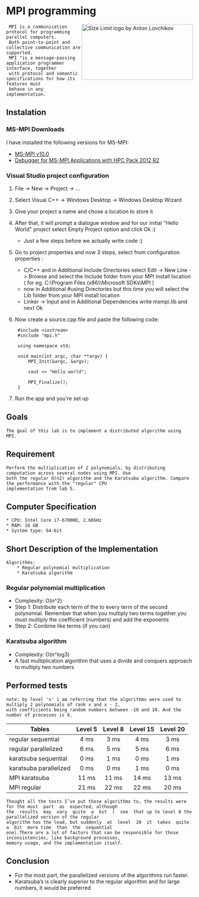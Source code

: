 # MPI programming 
<img src="https://social.microsoft.com/Forums/getfile/754597" align="right"
     title="Size Limit logo by Anton Lovchikov" width="300" height="150">

     MPI is a communication protocol for programming parallel computers. 
     Both point-to-point and collective communication are supported. 
     MPI "is a message-passing application programmer interface, together 
     with protocol and semantic specifications for how its features must 
     behave in any implementation.

## Instalation ##

### MS-MPI Downloads
I have installed the following versions for MS-MPI:

* [MS-MPI v10.0](https://www.microsoft.com/en-us/download/details.aspx?id=57467)
* [Debugger for MS-MPI Applications with HPC Pack 2012 R2](https://www.microsoft.com/en-us/download/details.aspx?id=48215)

### Visual Studio project configuration 

1. File -> New -> Project -> ...
2. Select Visual C++ -> Windows Desktop -> Windows Desktop Wizard
3. Give your project a name and chose a location to store it
4. After that, it will prompt a dialogue window and for our initial "Hello World" project select Empty Project option and click Ok :)
    
    - Just a few steps before we actually write code :) 

5. Go to project properties and now 3 steps, select from configuration properties :
    - C/C++ and in Additional Include Directories select Edit -> New Line -> Browse and select the Include folder from your MPI install location ( for eg. C:\Program Files (x86)\Microsoft SDKs\MPI )
    - now in Additional #using Directories but this time you will select the Lib folder from your MPI install location
    - Linker -> Input and in Additional Dependencies write msmpi.lib and next Ok

6. Now create a source.cpp file and paste the following code:

        #include <iostream>
        #include "mpi.h"

        using namespace std;

        void main(int argc, char **argv) {
            MPI_Init(&argc, &argv);

            cout << "Hello world";

            MPI_Finalize();
        }

7. Run the app and you're set up


## Goals
    The goal of this lab is to implement a distributed algorithm using MPI.

## Requirement
    Perform the multiplication of 2 polynomials, by distributing computation across several nodes using MPI. Use 
    both the regular O(n2) algorithm and the Karatsuba algorithm. Compare the performance with the "regular" CPU 
    implementation from lab 5.

## Computer Specification

    * CPU: Intel Core i7-6700HQ, 2.60GHz
    * RAM: 16 GB
    * System type: 64-bit

## Short Description of the Implementation
    
    Algorithms:
        * Regular polynomial multiplication
        * Karatsuba algorithm

### Regular polynomial multiplication

* Complexity: O(n^2)
* Step  1:  Distribute each term of the to every term of the second polynomial.  Remember that when you multiply two terms together you must multiply the coefficient (numbers) and add the exponents
* Step 2:  Combine like terms (if you can)

### Karatsuba algorithm

* Complexity:  O(n^log3)
* A  fast  multiplication  algorithm  that  uses  a  divide  and conquers approach to multiply two numbers

## Performed tests

    note: by level 'x' i am referring that the algorithms were used to multiply 2 polynomials of rank x and x - 2, 
    with coefficients being random numbers between -10 and 10. And the number of processes is 6.

| Tables                           | Level 5 | Level 8 | Level 15 | Level 20 |
| -------------------------------- |:--------:|:-------:|:---------:|:---------:|
| regular sequential         | 4 ms |  3 ms | 4 ms | 3 ms |
| regular parallelized | 6 ms | 5 ms |5 ms |6 ms |
| karatsuba sequential   | 0 ms |1 ms |0 ms |1 ms |
| karatsuba parallelized   | 0 ms |0 ms |1 ms |0 ms |
| MPI karatsuba   | 11 ms |11 ms |14 ms |13 ms |
| MPI regular   | 21 ms |22 ms |22 ms |20 ms |


    Thought all the tests I’ve put those algorithms to, the results were for the most  part  as  expected, although  
    the  results  may  vary  quite  a  bit  (  see  that up to level 8 the parallelized version of the regular 
    algorithm has the lead, but suddenly  at  level  20  it  takes  quite  a  bit  more time  than  the  sequential  
    one).There are a lot of factors that can be responsible for those inconsistencies, like background processes, 
    memory usage, and the implementation itself.

## Conclusion

* For the most part, the parallelized versions of the algorithms run faster.
* Karatsuba’s is clearly superior to the regular algorithm and for large numbers, it would be preferred
